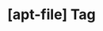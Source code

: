 ---
article_id: 0
description: List of articles under [apt-file] tag.
image: http://huntingbears.com.ve/static/img/site/mstile-310x310.png
layout: tag
slug: apt-file
title: '[apt-file] Tag'
---